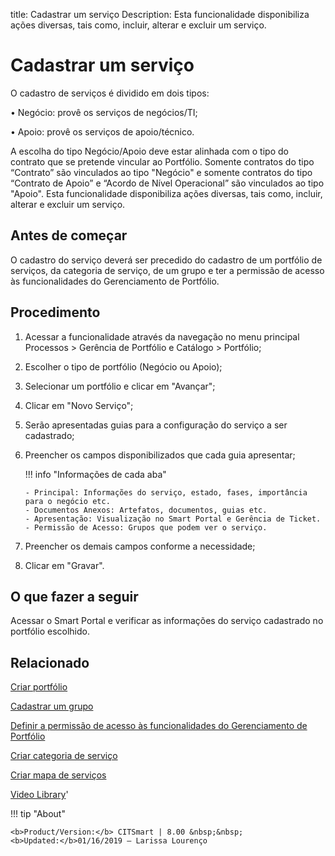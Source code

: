 title: Cadastrar um serviço
Description: Esta funcionalidade disponibiliza ações diversas, tais como, incluir, alterar e excluir um serviço.

# Cadastrar um serviço

O cadastro de serviços é dividido em dois tipos:

•	Negócio: provê os serviços de negócios/TI;

•	Apoio: provê os serviços de apoio/técnico.

A escolha do tipo Negócio/Apoio deve estar alinhada com o tipo do contrato que se pretende vincular ao Portfólio. Somente contratos do tipo “Contrato” são vinculados ao tipo "Negócio" e somente contratos do tipo “Contrato de Apoio” e “Acordo de Nível Operacional” são vinculados ao tipo "Apoio".
Esta funcionalidade disponibiliza ações diversas, tais como, incluir, alterar e excluir um serviço.

Antes de começar
--------------------

O cadastro do serviço deverá ser precedido do cadastro de um portfólio de
serviços, da categoria de serviço, de um grupo e ter a permissão de acesso às
funcionalidades do Gerenciamento de Portfólio.

Procedimento
----------------

1.  Acessar a funcionalidade através da navegação no menu principal Processos \>
    Gerência de Portfólio e Catálogo \> Portfólio;

2.  Escolher o tipo de portfólio (Negócio ou Apoio);

3.  Selecionar um portfólio e clicar em "Avançar";

4.  Clicar em "Novo Serviço";

5.  Serão apresentadas guias para a configuração do serviço a ser cadastrado;

6.  Preencher os campos disponibilizados que cada guia apresentar;
    
    !!! info "Informações de cada aba"
        
        - Principal: Informações do serviço, estado, fases, importância para o negócio etc.
        - Documentos Anexos: Artefatos, documentos, guias etc.
        - Apresentação: Visualização no Smart Portal e Gerência de Ticket.
        - Permissão de Acesso: Grupos que podem ver o serviço.

7.  Preencher os demais campos conforme a necessidade;

8.  Clicar em "Gravar".

O que fazer a seguir
------------------------

Acessar o Smart Portal e verificar as informações do serviço cadastrado no
portfólio escolhido.

Relacionado
---------------

[Criar portfólio](/pt-br/citsmart-platform-8/processes/portfolio-and-catalog/use/create-the-portfolio.html)

[Cadastrar um grupo](/pt-br/citsmart-platform-8/initial-settings/access-settings/user/register-groups.html)

[Definir a permissão de acesso às funcionalidades do Gerenciamento de Portfólio](/pt-br/citsmart-platform-8/processes/portfolio-and-catalog/configuration/access-portfolio-management.html)

[Criar categoria de serviço](/pt-br/citsmart-platform-8/processes/portfolio-and-catalog/configuration/create-service-category.html)

[Criar mapa de serviços](/pt-br/citsmart-platform-8/processes/portfolio-and-catalog/use/create-service-map.html)

<i class='fa fa-youtube-play  fa-2x' style='color:#97ce17;vertical-align: middle;'> </i> [Video Library](https://www.youtube.com/playlist?list=PLB5qK2uzf2RNuLck4D45CohnoacGmsTys)'

!!! tip "About"

    <b>Product/Version:</b> CITSmart | 8.00 &nbsp;&nbsp;
    <b>Updated:</b>01/16/2019 – Larissa Lourenço
